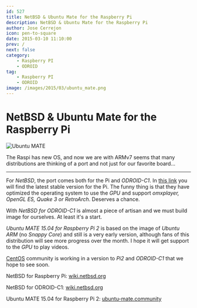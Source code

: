 ```yaml
---
id: 527
title: NetBSD & Ubuntu Mate for the Raspberry Pi
description: NetBSD & Ubuntu Mate for the Raspberry Pi
author: Jose Cerrejon
icon: pen-to-square
date: 2015-03-10 11:10:00
prev: /
next: false
category:
    - Raspberry PI
    - ODROID
tag:
    - Raspberry PI
    - ODROID
image: /images/2015/03/ubuntu_mate.png
---
```


# NetBSD & Ubuntu Mate for the Raspberry Pi

![Ubuntu MATE](/images/2015/03/ubuntu_mate.png)

The Raspi has new OS, and now we are with ARMv7 seems that many distributions are thinking of a port and not just for our favorite board...

---

For _NetBSD_, the port comes both for the Pi and _ODROID-C1_. In [this link](https://nyftp.netbsd.org/pub/NetBSD-daily/netbsd-7/) you will find the latest stable version for the Pi. The funny thing is that they have optimized the operating system to use the _GPU_ and support _omxplayer, OpenGL ES, Quake 3 or RetroArch_. Deserves a chance.

With _NetBSD for ODROID-C1_ is almost a piece of artisan and we must build image for ourselves. At least it's a start.

_Ubuntu MATE 15.04 for Raspberry Pi 2_ is based on the image of _Ubuntu ARM_ (no _Snappy Core_) and still is a very early version, although fans of this distribution will see more progress over the month. I hope it will get support to the _GPU_ to play videos.

[CentOS](https://seven.centos.org/2015/03/centos-linux-7-and-arm/) community is working in a version to _Pi2_ and _ODROID-C1_ that we hope to see soon.

NetBSD for Raspberry Pi: [wiki.netbsd.org](https://wiki.netbsd.org/ports/evbarm/raspberry_pi/)

NetBSD for ODROID-C1: [wiki.netbsd.org](https://wiki.netbsd.org/ports/evbarm/odroid-c1/)

Ubuntu MATE 15.04 for Raspberry Pi 2: [ubuntu-mate.community](https://ubuntu-mate.community/t/ubuntu-mate-15-04-for-raspberry-pi-2/517/9)
